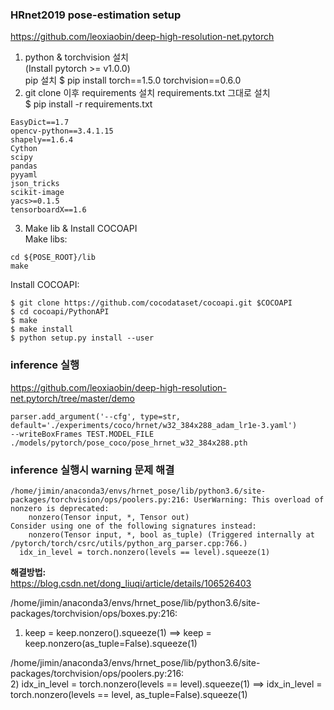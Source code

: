 ### HRnet2019 pose-estimation setup
https://github.com/leoxiaobin/deep-high-resolution-net.pytorch  
1. python & torchvision 설치  
(Install pytorch >= v1.0.0)  
pip 설치 $ pip install torch==1.5.0 torchvision==0.6.0  
2. git clone 이후 requirements 설치 
requirements.txt 그대로 설치  
$ pip install -r requirements.txt  
```
EasyDict==1.7
opencv-python==3.4.1.15
shapely==1.6.4
Cython
scipy
pandas
pyyaml
json_tricks
scikit-image
yacs>=0.1.5
tensorboardX==1.6
```
3. Make lib & Install COCOAPI  
Make libs:  
```
cd ${POSE_ROOT}/lib
make
```
Install COCOAPI:  
```
$ git clone https://github.com/cocodataset/cocoapi.git $COCOAPI
$ cd cocoapi/PythonAPI
$ make
$ make install
$ python setup.py install --user
```
### inference 실행 
https://github.com/leoxiaobin/deep-high-resolution-net.pytorch/tree/master/demo  
```
parser.add_argument('--cfg', type=str, default='./experiments/coco/hrnet/w32_384x288_adam_lr1e-3.yaml')  
--writeBoxFrames TEST.MODEL_FILE ./models/pytorch/pose_coco/pose_hrnet_w32_384x288.pth
```

### inference 실행시 warning 문제 해결
```
/home/jimin/anaconda3/envs/hrnet_pose/lib/python3.6/site-packages/torchvision/ops/poolers.py:216: UserWarning: This overload of nonzero is deprecated:
	nonzero(Tensor input, *, Tensor out)
Consider using one of the following signatures instead:
	nonzero(Tensor input, *, bool as_tuple) (Triggered internally at  /pytorch/torch/csrc/utils/python_arg_parser.cpp:766.)
  idx_in_level = torch.nonzero(levels == level).squeeze(1)
```
**해결방법:**  
https://blog.csdn.net/dong_liuqi/article/details/106526403  

/home/jimin/anaconda3/envs/hrnet_pose/lib/python3.6/site-packages/torchvision/ops/boxes.py:216:  
1) keep = keep.nonzero().squeeze(1) ==> keep = keep.nonzero(as_tuple=False).squeeze(1)  


/home/jimin/anaconda3/envs/hrnet_pose/lib/python3.6/site-packages/torchvision/ops/poolers.py:216:  
2) idx_in_level = torch.nonzero(levels == level).squeeze(1) ==> idx_in_level = torch.nonzero(levels == level, as_tuple=False).squeeze(1)  

